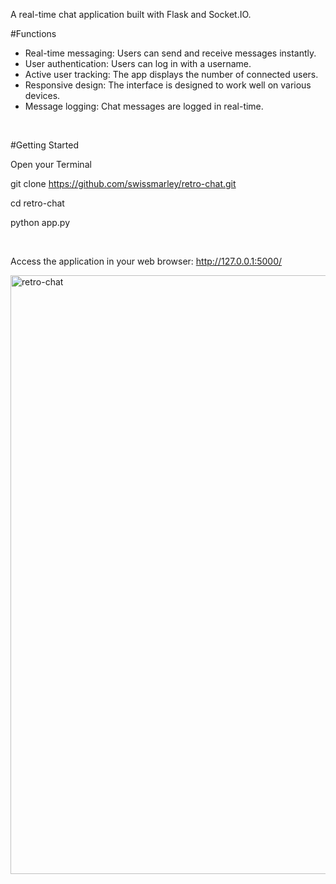 A real-time chat application built with Flask and Socket.IO. 
<br />

#Functions

- Real-time messaging: Users can send and receive messages instantly.
- User authentication: Users can log in with a username.
- Active user tracking: The app displays the number of connected users.
- Responsive design: The interface is designed to work well on various devices.
- Message logging: Chat messages are logged in real-time.
<br />

#Getting Started

Open your Terminal

git clone https://github.com/swissmarley/retro-chat.git

cd retro-chat

python app.py 

<br />

Access the application in your web browser: http://127.0.0.1:5000/


<img width="958" alt="retro-chat" src="https://github.com/swissmarley/retro-chat/assets/120587389/111c292d-1e8d-4bc6-bbe4-7102293f9657">

